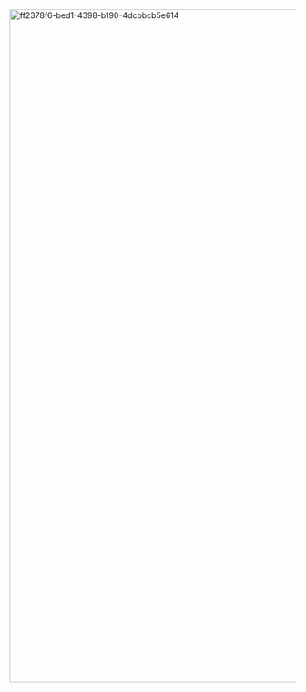 <img width="1521" height="1181" alt="ff2378f6-bed1-4398-b190-4dcbbcb5e614" src="https://github.com/user-attachments/assets/14ae057a-68f9-4383-b355-5838bcfc03bf" />
